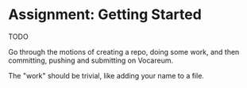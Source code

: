 # Assignment: Getting Started

TODO

Go through the motions of creating a repo, doing some work, and then committing, pushing and submitting on Vocareum.

The "work" should be trivial, like adding your name to a file.
